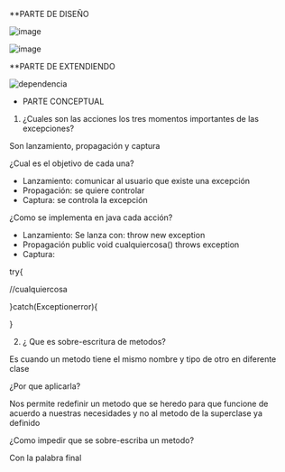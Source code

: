 
**PARTE DE DISEÑO

![image](https://user-images.githubusercontent.com/80064766/116014099-2a4c1100-a5f9-11eb-9a46-dc38e719c8bf.png)

![image](https://user-images.githubusercontent.com/80064766/116014824-c4fa1f00-a5fc-11eb-8b41-cf3c9bb260dc.png)


**PARTE DE EXTENDIENDO

![dependencia](https://user-images.githubusercontent.com/80064766/116013810-ae9d9480-a5f7-11eb-959f-e2255aa8f4d1.JPG)

* PARTE CONCEPTUAL

1. ¿Cuales son las acciones los tres momentos importantes de las excepciones? 

Son lanzamiento, propagación y captura

¿Cual es el objetivo de cada una?

- Lanzamiento: comunicar al usuario que existe una excepción
- Propagación: se quiere controlar
- Captura: se controla la excepción

¿Como se implementa en java cada acción?

- Lanzamiento: Se lanza con: throw new exception
- Propagación public void cualquiercosa() throws exception
- Captura: 

try{

//cualquiercosa

}catch(Exceptionerror){

}

2. ¿ Que es sobre-escritura de metodos? 

Es cuando un metodo tiene el mismo nombre y tipo de otro en diferente clase

¿Por que aplicarla? 

Nos permite redefinir un metodo que se heredo para que funcione de acuerdo a nuestras necesidades y no al metodo de la superclase ya definido

¿Como impedir que se sobre-escriba un metodo?

Con la palabra final

